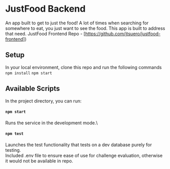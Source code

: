 # JustFood Backend

An app built to get to just the food! A lot of times when searching for somewhere to eat, you just want to see the food. This app is built to address that need.
JustFood Frontend Repo -  [https://github.com/jtsuero/justfood-frontend])

## Setup
In your local environment, clone this repo and run the following commands \
 `npm install`
 `npm start`


## Available Scripts

In the project directory, you can run:

#### `npm start`

Runs the service in the development mode.\

#### `npm test`

Launches the test functionality that tests on a dev database purely for testing.\
Included .env file to ensure ease of use for challenge evaluation, otherwise it would not be available in repo.
